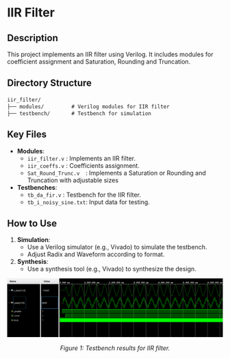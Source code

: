 # IIR Filter

## Description
This project implements an IIR filter using Verilog. It includes modules for coefficient assignment and Saturation, Rounding and Truncation.

## Directory Structure
```
iir_filter/
├── modules/         # Verilog modules for IIR filter
├── testbench/       # Testbench for simulation
```

## Key Files
- **Modules**:
  - `iir_filter.v`       : Implements an IIR filter.
  - `iir_coeffs.v`       : Coefficients assignment.
  - `Sat_Round_Trunc.v  `: Implements a Saturation or Rounding and Truncation with adjustable sizes
- **Testbenches**:
  - `tb_da_fir.v`        : Testbench for the IIR filter.
  - `tb_i_noisy_sine.txt`: Input data for testing.

## How to Use
1. **Simulation**:
   - Use a Verilog simulator (e.g., Vivado) to simulate the testbench.
   - Adjust Radix and Waveform according to format.
2. **Synthesis**:
   - Use a synthesis tool (e.g., Vivado) to synthesize the design.

<div style="text-align: center;">
  <img src="IMG_TB_IIR.png" alt="Testbench results for IIR filter" width="650" />
  <p><em>Figure 1: Testbench results for IIR filter.</em></p>
</div>
